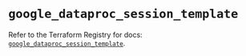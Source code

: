# `google_dataproc_session_template`

Refer to the Terraform Registry for docs: [`google_dataproc_session_template`](https://registry.terraform.io/providers/hashicorp/google-beta/6.49.3/docs/resources/google_dataproc_session_template).
